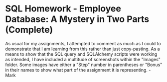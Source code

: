 # SQL Homework - Employee Database: A Mystery in Two Parts (Complete)

As usual for my assignments, I attempted to comment as much as I could to demonstrate that I am learning from this rather than just copy-pasting. As a means to show that the SQL query and SQLAlchemy scripts were working as intended, I have included a multitude of screenshots within the "Images" folder. Some images have either a "Step" number in parentheses or "Bonus" in their names to show what part of the assignment it is representing. - Mark 

